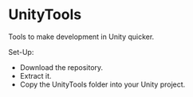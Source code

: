 # UnityTools
Tools to make development in Unity quicker.

Set-Up:
- Download the repository.
- Extract it.
- Copy the UnityTools folder into your Unity project.
